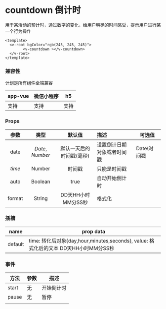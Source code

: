 # countdown 倒计时
  用于某活动的预计时，通过数字的变化，给用户明确的时间感受，提示用户进行某一个行为操作

<webview url="/pages/show/countdown"></webview>

```vue
<template>
  <v-root bgColor="rgb(245, 245, 245)">
        <v-countdown ></v-countdown>
  </v-root>
</template>
```


### 兼容性

计划是所有组件全端兼容

| app-vue | 微信小程序 | h5   |
| --- | --- | --- |
| 支持 | 支持 | 支持 |

### Props

| 参数 | 类型 | 默认值 | 描述 | 可选值 |
| :--: | :--: | :--: | :-- | ---- |
| date | *Date*, *Number* | 默认一天后的时间戳(毫秒) | 设置倒计日期对象或者时间戳 | Date\时间戳 |
| *time* | Number | 时间戳 | 只能是时间戳 |  |
| auto | Boolean | true | 自动开始倒计时 |  |
| format |    String    | DD天HH小时MM分SS秒 | 格式化 |  |

### 插槽

| name    | prop data                                                    |
| ------- | ------------------------------------------------------------ |
| default | time:   转化后对象{day,hour,minutes,seconds}, value: 格式化后的文本 DD天HH小时MM分SS秒 |

### 事件

| 方法  | 参数 | 描述       |
| ----- | ---- | ---------- |
| start | 无   | 开始倒计时 |
| pause | 无   | 暂停       |
|       |      |            |

